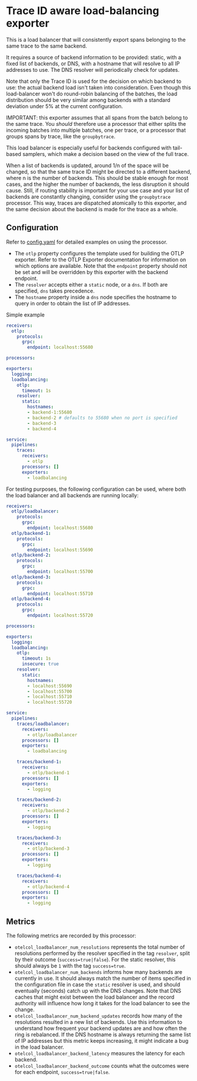 # Trace ID aware load-balancing exporter

This is a load balancer that will consistently export spans belonging to the same trace to the same backend.

It requires a source of backend information to be provided: static, with a fixed list of backends, or DNS, with a hostname that will resolve to all IP addresses to use. The DNS resolver will periodically check for updates.

Note that only the Trace ID is used for the decision on which backend to use: the actual backend load isn't taken into consideration. Even though this load-balancer won't do round-robin balancing of the batches, the load distribution should be very similar among backends with a standard deviation under 5% at the current configuration.

IMPORTANT: this exporter assumes that all spans from the batch belong to the same trace. You *should* therefore use a processor that either splits the incoming batches into multiple batches, one per trace, or a processor that groups spans by trace, like the `groupbytrace`.

This load balancer is especially useful for backends configured with tail-based samplers, which make a decision based on the view of the full trace.

When a list of backends is updated, around 1/n of the space will be changed, so that the same trace ID might be directed to a different backend, where n is the number of backends. This should be stable enough for most cases, and the higher the number of backends, the less disruption it should cause. Still, if routing stability is important for your use case and your list of backends are constantly changing, consider using the `groupbytrace` processor. This way, traces are dispatched atomically to this exporter, and the same decision about the backend is made for the trace as a whole.

## Configuration

Refer to [config.yaml](./testdata/config.yaml) for detailed examples on using the processor.

* The `otlp` property configures the template used for building the OTLP exporter. Refer to the OTLP Exporter documentation for information on which options are available. Note that the `endpoint` property should not be set and will be overridden by this exporter with the backend endpoint.
* The `resolver` accepts either a `static` node, or a `dns`. If both are specified, `dns` takes precedence.
* The `hostname` property inside a `dns` node specifies the hostname to query in order to obtain the list of IP addresses.


Simple example
```yaml
receivers:
  otlp:
    protocols:
      grpc:
        endpoint: localhost:55680

processors:

exporters:
  logging:
  loadbalancing:
    otlp:
      timeout: 1s
    resolver:
      static:
        hostnames:
        - backend-1:55680
        - backend-2 # defaults to 55680 when no port is specified
        - backend-3
        - backend-4

service:
  pipelines:
    traces:
      receivers:
        - otlp
      processors: []
      exporters:
        - loadbalancing
```

For testing purposes, the following configuration can be used, where both the load balancer and all backends are running locally:
```yaml
receivers:
  otlp/loadbalancer:
    protocols:
      grpc:
        endpoint: localhost:55680
  otlp/backend-1:
    protocols:
      grpc:
        endpoint: localhost:55690
  otlp/backend-2:
    protocols:
      grpc:
        endpoint: localhost:55700
  otlp/backend-3:
    protocols:
      grpc:
        endpoint: localhost:55710
  otlp/backend-4:
    protocols:
      grpc:
        endpoint: localhost:55720

processors:

exporters:
  logging:
  loadbalancing:
    otlp:
      timeout: 1s
      insecure: true
    resolver:
      static:
        hostnames:
        - localhost:55690
        - localhost:55700
        - localhost:55710
        - localhost:55720

service:
  pipelines:
    traces/loadbalancer:
      receivers:
        - otlp/loadbalancer
      processors: []
      exporters:
        - loadbalancing

    traces/backend-1:
      receivers:
        - otlp/backend-1
      processors: []
      exporters:
        - logging

    traces/backend-2:
      receivers:
        - otlp/backend-2
      processors: []
      exporters:
        - logging

    traces/backend-3:
      receivers:
        - otlp/backend-3
      processors: []
      exporters:
        - logging

    traces/backend-4:
      receivers:
        - otlp/backend-4
      processors: []
      exporters:
        - logging
```

## Metrics

The following metrics are recorded by this processor:

* `otelcol_loadbalancer_num_resolutions` represents the total number of resolutions performed by the resolver specified in the tag `resolver`, split by their outcome (`success=true|false`). For the static resolver, this should always be `1` with the tag `success=true`.
* `otelcol_loadbalancer_num_backends` informs how many backends are currently in use. It should always match the number of items specified in the configuration file in case the `static` resolver is used, and should eventually (seconds) catch up with the DNS changes. Note that DNS caches that might exist between the load balancer and the record authority will influence how long it takes for the load balancer to see the change.
* `otelcol_loadbalancer_num_backend_updates` records how many of the resolutions resulted in a new list of backends. Use this information to understand how frequent your backend updates are and how often the ring is rebalanced. If the DNS hostname is always returning the same list of IP addresses but this metric keeps increasing, it might indicate a bug in the load balancer.
* `otelcol_loadbalancer_backend_latency` measures the latency for each backend.
* `otelcol_loadbalancer_backend_outcome` counts what the outcomes were for each endpoint, `success=true|false`.

